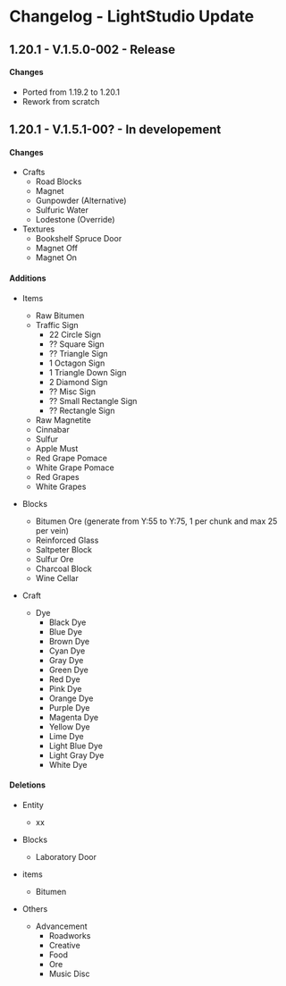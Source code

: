 # Changelog - LightStudio Update
## 1.20.1 -  V.1.5.0-002 - Release

#### Changes
   - Ported from 1.19.2 to 1.20.1
   - Rework from scratch

## 1.20.1 -  V.1.5.1-00? - In developement

#### Changes
   - Crafts
     - Road Blocks
     - Magnet
     - Gunpowder (Alternative)
     - Sulfuric Water
     - Lodestone (Override)
   - Textures
     - Bookshelf Spruce Door
     - Magnet Off
     - Magnet On

#### Additions
   - Items
      - Raw Bitumen
      - Traffic Sign
         - 22 Circle Sign
         - ?? Square Sign
         - ?? Triangle Sign
         - 1 Octagon Sign
         - 1 Triangle Down Sign
         - 2 Diamond Sign
         - ?? Misc Sign
         - ?? Small Rectangle Sign
         - ?? Rectangle Sign
      - Raw Magnetite
      - Cinnabar
      - Sulfur
      - Apple Must
      - Red Grape Pomace
      - White Grape Pomace
      - Red Grapes
      - White Grapes

   - Blocks
      - Bitumen Ore (generate from Y:55 to Y:75, 1 per chunk and max 25 per vein)
      - Reinforced Glass
      - Saltpeter Block
      - Sulfur Ore
      - Charcoal Block
      - Wine Cellar
     
   - Craft
      - Dye   
         - Black Dye
         - Blue Dye
         - Brown Dye
         - Cyan Dye
         - Gray Dye
         - Green Dye
         - Red Dye
         - Pink Dye
         - Orange Dye
         - Purple Dye
         - Magenta Dye
         - Yellow Dye
         - Lime Dye
         - Light Blue Dye
         - Light Gray Dye
         - White Dye

#### Deletions
   - Entity   
      - xx

   - Blocks  
      - Laboratory Door

   - items   
      - Bitumen

   - Others
      - Advancement
         - Roadworks
         - Creative
         - Food
         - Ore
         - Music Disc
